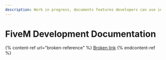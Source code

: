 ```yaml
---
description: Work in progress, documents features developers can use in their own plugins.
---
```


# FiveM Development Documentation

{% content-ref url="broken-reference" %}
[Broken link](broken-reference)
{% endcontent-ref %}

